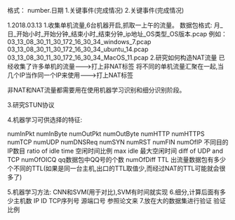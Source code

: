 格式：
number.日期
  1.关键事件(完成情况)
  2.关键事件(完成情况)

  
1.2018.03.13
1.收集单机流量,6台机器开启,抓取一上午的流量。
数据包格式:
月_日_开始小时_开始分钟_结束小时_结束分钟_ip地址_OS类型_OS版本.pcap
例如：
03_13_08_30_11_30_172_16_30_34_windows_7.pcap
03_13_08_30_11_30_172_16_30_34_ubuntu_14.pcap
03_13_08_30_11_30_172_16_30_34_MacOS_11.pcap
2.研究如何构造NAT流量
已经收集了许多单机的流量--->打上非NAT标签
将不同的单机流量汇聚在一起,当几个IP当作同一个IP来使用--->打上NAT标签

非NAT和NAT流量都需要用在使用机器学习识别和细分识别阶段。

3.研究STUN协议



4.机器学习可供选择的特征:

numInPkt
numInByte
numOutPkt
numOutByte
numHTTP
numHTTPS
numTCP
numUDP
numDNSReq
numSYN
numRST
numFIN
numOfIP 不同目的IP数目
ratio of idle time 空闲时间比例
max idle 最大空闲时间
diff of UDP and TCP
numOfOICQ	qq数据包中QQ号的个数
numOfDiff TTL 出流量数据包有多少个不同的TTL(如果是同一台主机,出口的TTL取值少,而经过NAT的TTL可能就会很多了)

5.机器学习方法:
CNN和SVM(用于对比),SVM有时间就实现
6.细分,计算后面有多少主机数
IP ID
TCP序列号
源端口号
参照论文来
7.放在大的数据集进行验证
验证比例



  
